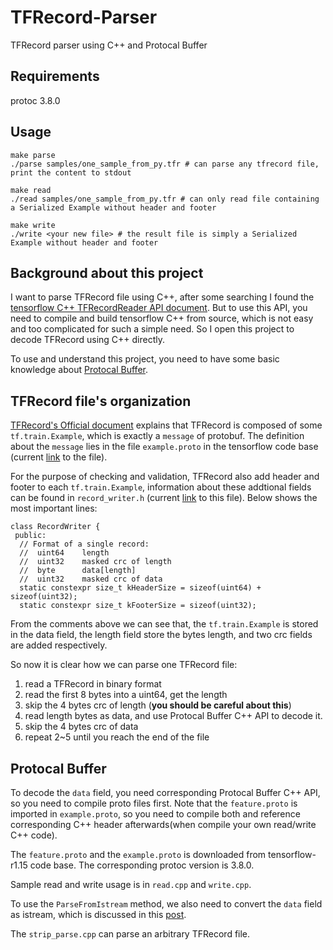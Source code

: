 # TFRecord-Parser
TFRecord parser using C++ and Protocal Buffer 

## Requirements
protoc 3.8.0

## Usage

```
make parse
./parse samples/one_sample_from_py.tfr # can parse any tfrecord file, print the content to stdout

make read
./read samples/one_sample_from_py.tfr # can only read file containing a Serialized Example without header and footer

make write
./write <your new file> # the result file is simply a Serialized Example without header and footer

```

## Background about this project

I want to parse TFRecord file using C++, after some searching I found the [tensorflow C++ TFRecordReader API document](https://www.tensorflow.org/api_docs/cc/class/tensorflow/ops/t-f-record-reader). But to use this API, you need to compile and build tensorflow C++ from source, which is not easy and too complicated for such a simple need. So I open this project to decode TFRecord using C++ directly.

To use and understand this project, you need to have some basic knowledge about [Protocal Buffer](https://developers.google.com/protocol-buffers/docs/overview).

## TFRecord file's organization

[TFRecord's Official document](https://www.tensorflow.org/tutorials/load_data/tfrecord) explains that TFRecord is composed of some `tf.train.Example`, which is exactly a `message` of protobuf. The definition about the `message` lies in the file `example.proto` in the tensorflow code base (current [link](https://github.com/tensorflow/tensorflow/blob/master/tensorflow/core/example/example.proto) to the file).

For the purpose of checking and validation, TFRecord also add header and footer to each `tf.train.Example`, information about these addtional fields can be found in `record_writer.h` (current [link](https://github.com/tensorflow/tensorflow/blob/516ae286f6cc796e646d14671d94959b129130a4/tensorflow/core/lib/io/record_writer.h) to this file). Below shows the most important lines:

```
class RecordWriter {
 public:
  // Format of a single record:
  //  uint64    length
  //  uint32    masked crc of length
  //  byte      data[length]
  //  uint32    masked crc of data
  static constexpr size_t kHeaderSize = sizeof(uint64) + sizeof(uint32);
  static constexpr size_t kFooterSize = sizeof(uint32);
```

From the comments above we can see that, the `tf.train.Example` is stored in the data field, the length field store the bytes length, and two crc fields are added respectively.

So now it is clear how we can parse one TFRecord file:
1. read a TFRecord in binary format
2. read the first 8 bytes into a uint64, get the length
3. skip the 4 bytes crc of length (**you should be careful about this**)
4. read length bytes as data, and use Protocal Buffer C++ API to decode it.
5. skip the 4 bytes crc of data
6. repeat 2~5 until you reach the end of the file

## Protocal Buffer

To decode the `data` field, you need corresponding Protocal Buffer C++ API, so you need to compile proto files first. Note that the `feature.proto` is imported in `example.proto`, so you need to compile both and reference corresponding C++ header afterwards(when compile your own read/write C++ code).

The `feature.proto` and the `example.proto` is downloaded from tensorflow-r1.15 code base. The corresponding protoc version is 3.8.0.

Sample read and write usage is in `read.cpp` and `write.cpp`.

To use the `ParseFromIstream` method, we also need to convert the `data` field as istream, which is discussed in this [post](https://stackoverflow.com/questions/7781898/get-an-istream-from-a-char).

The `strip_parse.cpp` can parse an arbitrary TFRecord file.



